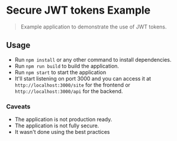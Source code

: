 # Secure JWT tokens Example

> Example application to demonstrate the use of JWT tokens.

## Usage

- Run `npm install` or any other command to install dependencies.
- Run `npm run build` to build the application.
- Run `npm start` to start the application
- It'll start listening on port 3000 and you can access it at `http://localhost:3000/site` for the frontend or `http://localhost:3000/api` for the backend.

### Caveats

- The application is not production ready.
- The application is not fully secure.
- It wasn't done using the best practices
